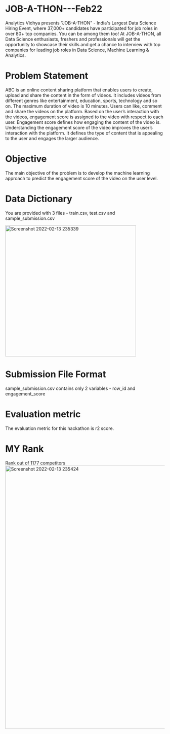 # JOB-A-THON---Feb22
Analytics Vidhya presents “JOB-A-THON” - India's Largest Data Science Hiring Event, where 37,000+ candidates have participated for job roles in over 80+ top companies. You can be among them too!   At JOB-A-THON, all Data Science enthusiasts, freshers and professionals will get the opportunity to showcase their skills and get a chance to interview with top companies for leading job roles in Data Science, Machine Learning &amp; Analytics. 
# Problem Statement

ABC is an online content sharing platform that enables users to create, upload and share the content in the form of videos. It includes videos from different genres like entertainment, education, sports, technology and so on. The maximum duration of video is 10 minutes.
Users can like, comment and share the videos on the platform. 
Based on the user’s interaction with the videos, engagement score is assigned to the video with respect to each user. Engagement score defines how engaging the content of the video is. 
Understanding the engagement score of the video improves the user’s interaction with the platform. It defines the type of content that is appealing to the user and engages the larger audience.
# Objective
The main objective of the problem is to develop the machine learning approach to predict the engagement score of the video on the user level.

# Data Dictionary
You are provided with 3 files - train.csv, test.csv and sample_submission.csv

<img width="413" alt="Screenshot 2022-02-13 235339" src="https://user-images.githubusercontent.com/70212207/153769074-d1d6e756-eaba-4040-a5dc-75ded2e2402b.png">

# Submission File Format

sample_submission.csv contains only 2 variables - row_id and engagement_score

# Evaluation metric
The evaluation metric for this hackathon is r2 score.

# MY Rank 
Rank out of 1177 competitors
<img width="830" alt="Screenshot 2022-02-13 235424" src="https://user-images.githubusercontent.com/70212207/153769077-ba651a96-15fb-4e0e-a3cc-574f32a67c3e.png">
